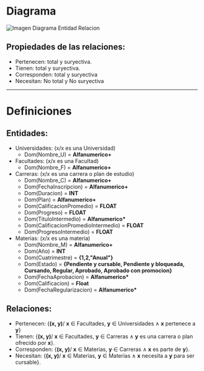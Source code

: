 # Diagrama

![Imagen Diagrama Entidad Relacion](/Documentation/🇪🇸ES/Planificacion_Base_de_Datos/Imagenes/Note%207%20Jul%202024.png)

## Propiedades de las relaciones:
- Pertenecen: total y suryectiva.
- Tienen: total y suryectiva.
- Corresponden: total y suryectiva
- Necesitan: No total y No suryectiva
----------------------------------------------------------------------------------------------
# Definiciones
## Entidades:
- Universidades: (x/x es una Universidad)
    - Dom(Nombre_U) = **Alfanumerico+**
- Facultades: (x/x es una Facultad)
    - Dom(Nombre_F) = **Alfanumerico+**
- Carreras: (x/x es una carrera o plan de estudio)
    - Dom(Nombre_C) = **Alfanumerico+**
    - Dom(FechaInscripcion) = **Alfanumerico+**
    - Dom(Duracion) = **INT**
    - Dom(Plan) = **Alfanumerico+**
    - Dom(CalificacionPromedio) = **FLOAT**
    - Dom(Progreso) = **FLOAT**
    - Dom(TituloIntermedio) = **Alfanumerico\***
    - Dom(CalificacionPromedioIntermedio) = **FLOAT**
    - Dom(ProgresoIntermedio) = **FLOAT**
- Materias: (x/x es una materia)
    - Dom(Nombre_M) = **Alfanumerico+**
    - Dom(Año) = **INT**
    - Dom(Cuatrimestre) = **{1,2,"Anual"}**
    - Dom(Estado) = **{Pendiente y cursable, Pendiente y bloqueada, Cursando, Regular, Aprobado, Aprobado con promocion}**
    - Dom(FechaAprobacion) = **Alfanumerico\***
    - Dom(Calificacion) = **Float**
    - Dom(FechaRegularizacion) = **Alfanumerico\***
## Relaciones:
- Pertenecen: {**(x, y)**/ **x** ∈ Facultades, **y** ∈ Universidades ∧ **x** pertenece a **y**}
- Tienen: {**(x, y)**/ **x** ∈ Facultades, **y** ∈ Carreras ∧ **y** es una carrera o plan ofrecido por **x**}.
- Corresponden: {**(x, y)**/ **x** ∈ Materias, **y** ∈ Carreras ∧ **x** es parte de **y**}.
- Necesitan: {**(x, y)**/ **x** ∈ Materias, **y** ∈ Materias ∧ **x** necesita a **y** para ser cursable}.

